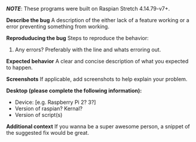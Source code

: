 ***NOTE***: These programs were built on Raspian Stretch 4.14.79-v7+.


**Describe the bug**
A description of the either lack of a feature working or a error preventing something from working.

**Reproduducing the bug**
Steps to reproduce the behavior:

1. Any errors? Preferably with the line and whats erroring out. 

**Expected behavior**
A clear and concise description of what you expected to happen.

**Screenshots**
If applicable, add screenshots to help explain your problem.

**Desktop (please complete the following information):**
 - Device: [e.g. Raspberry Pi 2? 3?]
 - Version of raspian? Kernal?
 - Version of script(s)

**Additional context**
If you wanna be a super awesome person, a snippet of the suggested fix would be great.
